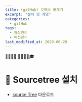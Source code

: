 ```yaml
---
title: (gitHub) 깃허브 뽀개기
excerpt: "설치 및 개념"
categories:
  - gitHub 
tags:
  - 형상관리
  - 버전관리
last_modified_at: 2020-06-29
---
```

💼📝🔑⏰ 📙📓📘📒🎓

# 💼 Sourcetree 설치
- [source Tree](https://www.sourcetreeapp.com/) 다운로드


